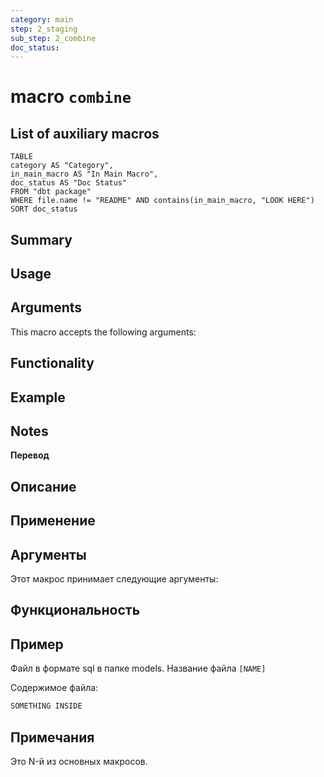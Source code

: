 ```yaml
---
category: main
step: 2_staging
sub_step: 2_combine
doc_status:
---
```

# macro `combine`

## List of auxiliary macros

```dataview
TABLE 
category AS "Category", 
in_main_macro AS "In Main Macro",
doc_status AS "Doc Status"
FROM "dbt package"
WHERE file.name != "README" AND contains(in_main_macro, "LOOK HERE")
SORT doc_status
```


## Summary

## Usage

## Arguments

This macro accepts the following arguments:

## Functionality

## Example
## Notes

**Перевод**

## Описание

## Применение

## Аргументы

Этот макрос принимает следующие аргументы:

## Функциональность

## Пример

Файл в формате sql в папке models. Название файла `[NAME]`

Содержимое файла:
```sql
SOMETHING INSIDE
```

## Примечания

Это N-й из основных макросов.